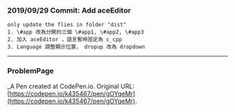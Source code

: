 
### 2019/09/29 Commit: Add aceEditor
	only update the flies in folder "dist"
	1. \#app 改為分開的三個 \#app1, \#app2, \#app3
	2. 加入 aceEditor ，語言暫時固定為 c_cpp
	3. Language 調整顯示位置， dropup 改為 dropdown 

--------------------
### ProblemPage
 _A Pen created at CodePen.io. Original URL: [https://codepen.io/k435467/pen/gOYqeMr](https://codepen.io/k435467/pen/gOYqeMr).

 